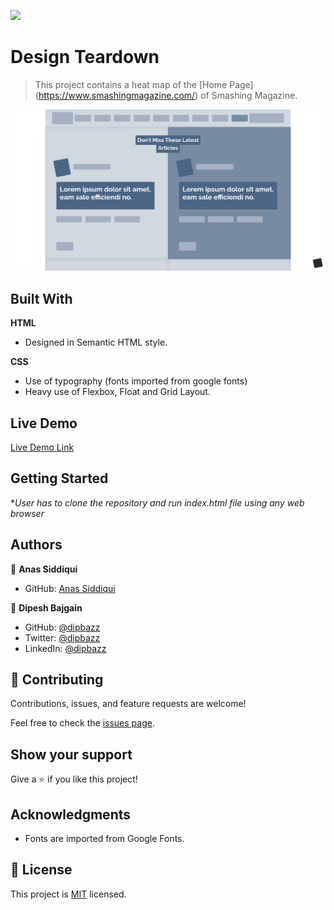 ![](https://img.shields.io/badge/Microverse-blueviolet)

# Design Teardown 

> This project contains a heat map of the [Home Page] (https://www.smashingmagazine.com/) of Smashing Magazine.

![screenshot](./assets/images/app_screenshot.png)


## Built With

**HTML**
- Designed in Semantic HTML style.


**CSS**
- Use of typography (fonts imported from google fonts)
- Heavy use of Flexbox, Float and Grid Layout.


## Live Demo

[Live Demo Link](https://smcommits.github.io/Design-Teardown/)


## Getting Started

**User has to clone the repository and run index.html file using any web browser*


## Authors

👤 **Anas Siddiqui**

- GitHub: [Anas Siddiqui](https://github.com/smcommits)

👤 **Dipesh Bajgain**
- GitHub: [@dipbazz](https://github.com/dipbazz )
- Twitter: [@dipbazz](https://twitter.com/dipbazz )
- LinkedIn: [@dipbazz](https://www.linkedin.com/in/dipbazz)


## 🤝 Contributing

Contributions, issues, and feature requests are welcome!

Feel free to check the [issues page](issues/).

## Show your support

Give a ⭐️ if you like this project!

## Acknowledgments

- Fonts are imported from Google Fonts.


## 📝 License

This project is [MIT](lic.url) licensed.
